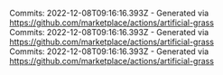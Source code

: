 Commits: 2022-12-08T09:16:16.393Z - Generated via https://github.com/marketplace/actions/artificial-grass
<br>
Commits: 2022-12-08T09:16:16.393Z - Generated via https://github.com/marketplace/actions/artificial-grass
<br>
Commits: 2022-12-08T09:16:16.393Z - Generated via https://github.com/marketplace/actions/artificial-grass
<br>

